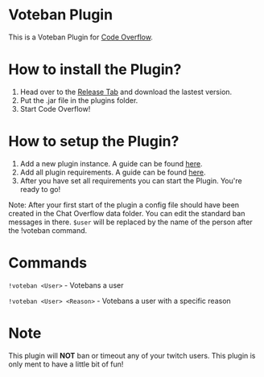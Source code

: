 # Voteban Plugin

This is a Voteban Plugin for [Code Overflow](https://github.com/codeoverflow-org/chatoverflow).

# How to install the Plugin?
1. Head over to the [Release Tab](https://github.com/derNiklaas/Voteban-Plugin/releases) and download the lastest version. 
2. Put the .jar file in the plugins folder.
3. Start Code Overflow!  

# How to setup the Plugin?
1. Add a new plugin instance. A guide can be found [here](https://github.com/codeoverflow-org/chatoverflow/wiki/Using-the-GUI#Creating-a-plugin-instance).
2. Add all plugin requirements. A guide can be found [here](https://github.com/codeoverflow-org/chatoverflow/wiki/Using-the-GUI#Setting-plugin-requirements).
3. After you have set all requirements you can start the Plugin. You're ready to go!

Note: After your first start of the plugin a config file should have been created in the Chat Overflow data folder. You can edit the standard ban messages in there. ```$user``` will be replaced by the name of the person after the !voteban command.

# Commands
```!voteban <User>``` - Votebans a user

```!voteban <User> <Reason>``` - Votebans a user with a specific reason

# Note
This plugin will **NOT** ban or timeout any of your twitch users. This plugin is only ment to have a little bit of fun! 
